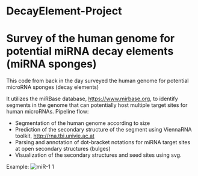 # DecayElement-Project
# Survey of the human genome for potential miRNA decay elements (miRNA sponges)

This code from back in the day surveyed the human genome for potential microRNA sponges (decay elements)

It utilizes the miRBase database, https://www.mirbase.org, to identify segments in the genome that can potentially host multiple target sites for human microRNAs.
Pipeline flow:
- Segmentation of the human genome according to size
- Prediction of the secondary structure of the segment using ViennaRNA toolkit, http://rna.tbi.univie.ac.at
- Parsing and annotation of dot-bracket notations for miRNA target sites at open secondary structures (bulges)
- Visualization of the secondary structures and seed sites using svg.

Example:
![miR-1 1](https://github.com/josephjinpark/DecayElement-Project/assets/23091681/26aa2ee1-baa0-4e2d-aeff-3aeb21bd8cdc)


